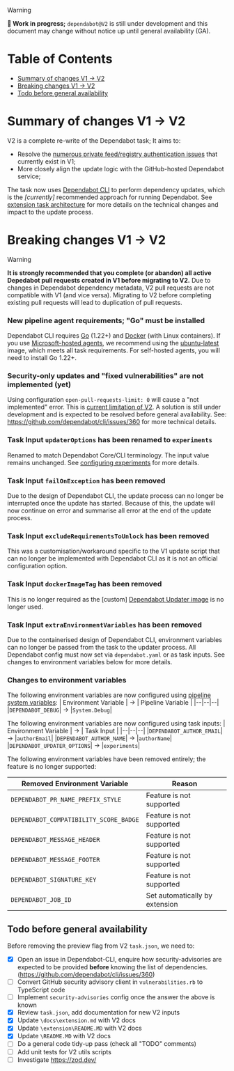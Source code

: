 
> [!WARNING]
> **:construction: Work in progress;** `dependabot@V2` is still under development and this document may change without notice up until general availability (GA).

# Table of Contents
- [Summary of changes V1 → V2](#summary-of-changes-v1-v2)
- [Breaking changes V1 → V2](#breaking-changes-v1-v2)
- [Todo before general availability](#todo-before-general-availability)

# Summary of changes V1 → V2
V2 is a complete re-write of the Dependabot task; It aims to:

- Resolve the [numerous private feed/registry authentication issues](https://github.com/tinglesoftware/dependabot-azure-devops/discussions/1317) that currently exist in V1;
- More closely align the update logic with the GitHub-hosted Dependabot service;

The task now uses [Dependabot CLI](https://github.com/dependabot/cli) to perform dependency updates, which is the _[currently]_ recommended approach for running Dependabot. See [extension task architecture](../extension.md#architecture) for more details on the technical changes and impact to the update process.

# Breaking changes V1 → V2

> [!WARNING]
> **It is strongly recommended that you complete (or abandon) all active Depedabot pull requests created in V1 before migrating to V2.** Due to changes in Dependabot dependency metadata, V2 pull requests are not compatible with V1 (and vice versa). Migrating to V2 before completing existing pull requests will lead to duplication of pull requests.

### New pipeline agent requirements; "Go" must be installed
Dependabot CLI requires [Go](https://go.dev/doc/install) (1.22+) and [Docker](https://docs.docker.com/engine/install/) (with Linux containers).
If you use [Microsoft-hosted agents](https://learn.microsoft.com/en-us/azure/devops/pipelines/agents/hosted?view=azure-devops&tabs=yaml#software), we recommend using the [ubuntu-latest](https://github.com/actions/runner-images/blob/main/images/ubuntu/Ubuntu2404-Readme.md) image, which meets all task requirements.
For self-hosted agents, you will need to install Go 1.22+.

### Security-only updates and "fixed vulnerabilities" are not implemented (yet)
Using configuration `open-pull-requests-limit: 0` will cause a "not implemented" error. This is [current limitation of V2](../../README.md#unsupported-features-and-configurations). A solution is still under development and is expected to be resolved before general availability.
See: https://github.com/dependabot/cli/issues/360 for more technical details.

### Task Input `updaterOptions` has been renamed to `experiments`
Renamed to match Dependabot Core/CLI terminology. The input value remains unchanged. See [configuring experiments](../../README.md#configuring-experiments) for more details.

### Task Input `failOnException` has been removed
Due to the design of Dependabot CLI, the update process can no longer be interrupted once the update has started. Because of this, the update will now continue on error and summarise all error at the end of the update process.

### Task Input `excludeRequirementsToUnlock` has been removed
This was a customisation/workaround specific to the V1 update script that can no longer be implemented with Dependabot CLI as it is not an official configuration option.

### Task Input `dockerImageTag` has been removed
This is no longer required as the [custom] [Dependabot Updater image](../updater.md) is no longer used.

### Task Input `extraEnvironmentVariables` has been removed
Due to the containerised design of Dependabot CLI, environment variables can no longer be passed from the task to the updater process. All Dependabot config must now set via `dependabot.yaml` or as task inputs. See changes to environment variables below for more details.

### Changes to environment variables
The following environment variables are now configured using [pipeline system variables](https://learn.microsoft.com/en-us/azure/devops/pipelines/process/variables?view=azure-devops&tabs=yaml%2Cbatch#system-variables):
| Environment Variable | → | Pipeline Variable |
|--|--|--|
|`DEPENDABOT_DEBUG`| → |`System.Debug`|

The following environment variables are now configured using task inputs:
| Environment Variable | → | Task Input |
|--|--|--|
|`DEPENDABOT_AUTHOR_EMAIL`| → |`authorEmail`|
|`DEPENDABOT_AUTHOR_NAME`| → |`authorName`|
|`DEPENDABOT_UPDATER_OPTIONS`| → |`experiments`|

The following environment variables have been removed entirely; the feature is no longer supported:

| Removed Environment Variable | Reason |
|--|--|
|`DEPENDABOT_PR_NAME_PREFIX_STYLE`| Feature is not supported |
|`DEPENDABOT_COMPATIBILITY_SCORE_BADGE`| Feature is not supported |
|`DEPENDABOT_MESSAGE_HEADER`| Feature is not supported |
|`DEPENDABOT_MESSAGE_FOOTER`| Feature is not supported |
|`DEPENDABOT_SIGNATURE_KEY`| Feature is not supported |
|`DEPENDABOT_JOB_ID`| Set automatically by extension |

## Todo before general availability
Before removing the preview flag from V2 `task.json`, we need to:
 - [x] Open an issue in Dependabot-CLI, enquire how security-advisories are expected to be provided **before** knowing the list of dependencies. (https://github.com/dependabot/cli/issues/360)
 - [ ] Convert GitHub security advisory client in `vulnerabilities.rb` to TypeScript code
 - [ ] Implement `security-advisories` config once the answer the above is known
 - [x] Review `task.json`, add documentation for new V2 inputs
 - [x] Update `\docs\extension.md` with V2 docs
 - [x] Update `\extension\README.MD` with V2 docs
 - [x] Update `\README.MD` with V2 docs
 - [ ] Do a general code tidy-up pass (check all "TODO" comments)
 - [ ] Add unit tests for V2 utils scripts
 - [ ] Investigate https://zod.dev/